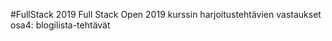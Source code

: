 #FullStack 2019
Full Stack Open 2019 kurssin harjoitustehtävien vastaukset
osa4: blogilista-tehtävät
